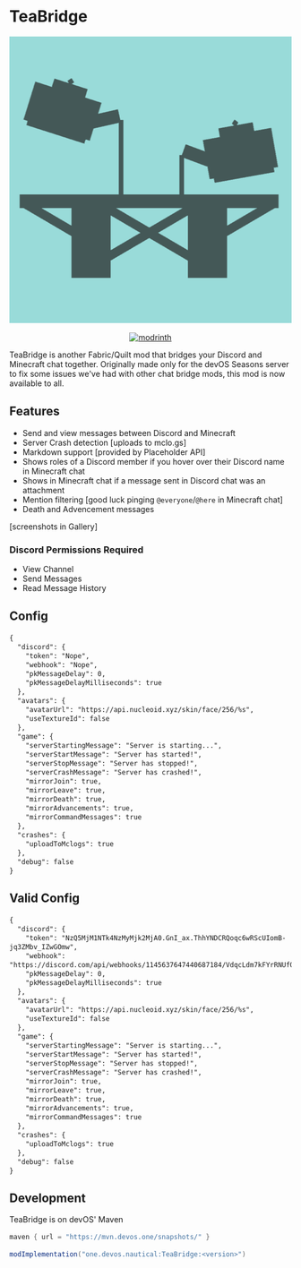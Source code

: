 # TeaBridge

<p align="center">
  <img title="modicon" height="512" src="src/main/resources/assets/teabridge/icon.png">
</p>

<p align="center">
  <a href="https://modrinth.com/mod/teabridge" target="_blank">
    <picture>
      <source media="(prefers-color-scheme: dark)" srcset="https://github.com/modrinth/art/blob/main/Branding/Badge/badge-dark__184x72.png?raw=true">
      <img title="modrinth" height="50" src="https://github.com/modrinth/art/blob/main/Branding/Badge/badge-light__184x72.png?raw=true">
    </picture>
  </a>
</p>

TeaBridge is another Fabric/Quilt mod that bridges your Discord and Minecraft chat together. Originally made only for the devOS Seasons server to fix some issues we've had with other chat bridge mods, this mod is now available to all.

## Features

- Send and view messages between Discord and Minecraft
- Server Crash detection [uploads to mclo.gs]
- Markdown support [provided by Placeholder API]
- Shows roles of a Discord member if you hover over their Discord name in Minecraft chat
- Shows in Minecraft chat if a message sent in Discord chat was an attachment
- Mention filtering [good luck pinging `@everyone`/`@here` in Minecraft chat]
- Death and Advencement messages

[screenshots in Gallery]

### Discord Permissions Required
- View Channel
- Send Messages
- Read Message History

## Config

```json5
{
  "discord": {
    "token": "Nope",
    "webhook": "Nope",
    "pkMessageDelay": 0,
    "pkMessageDelayMilliseconds": true
  },
  "avatars": {
    "avatarUrl": "https://api.nucleoid.xyz/skin/face/256/%s",
    "useTextureId": false
  },
  "game": {
    "serverStartingMessage": "Server is starting...",
    "serverStartMessage": "Server has started!",
    "serverStopMessage": "Server has stopped!",
    "serverCrashMessage": "Server has crashed!",
    "mirrorJoin": true,
    "mirrorLeave": true,
    "mirrorDeath": true,
    "mirrorAdvancements": true,
    "mirrorCommandMessages": true
  },
  "crashes": {
    "uploadToMclogs": true
  },
  "debug": false
}
```

## Valid Config

```json5
{
  "discord": {
    "token": "NzQ5MjM1NTk4NzMyMjk2MjA0.GnI_ax.ThhYNDCRQoqc6wRScUIomB-jq3ZMbv_IZwGOmw",
    "webhook": "https://discord.com/api/webhooks/1145637647440687184/VdqcLdm7kFYrRNUfQT2X6Kmy6bACyZp9MnKCTwH0o0V79lg9CIsjd9rXOAjt0JwIZmTd",
    "pkMessageDelay": 0,
    "pkMessageDelayMilliseconds": true
  },
  "avatars": {
    "avatarUrl": "https://api.nucleoid.xyz/skin/face/256/%s",
    "useTextureId": false
  },
  "game": {
    "serverStartingMessage": "Server is starting...",
    "serverStartMessage": "Server has started!",
    "serverStopMessage": "Server has stopped!",
    "serverCrashMessage": "Server has crashed!",
    "mirrorJoin": true,
    "mirrorLeave": true,
    "mirrorDeath": true,
    "mirrorAdvancements": true,
    "mirrorCommandMessages": true
  },
  "crashes": {
    "uploadToMclogs": true
  },
  "debug": false
}
```

## Development
TeaBridge is on devOS' Maven

```groovy
maven { url = "https://mvn.devos.one/snapshots/" }
```

```groovy
modImplementation("one.devos.nautical:TeaBridge:<version>")
```
